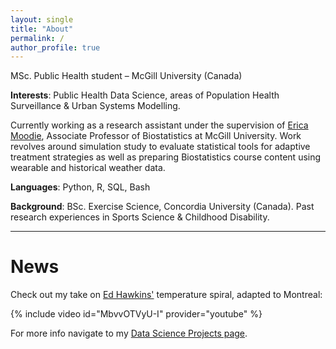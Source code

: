 ```yaml
---
layout: single
title: "About"
permalink: /
author_profile: true
---
```


MSc. Public Health student – McGill University (Canada)

**Interests**: Public Health Data Science, areas of Population Health Surveillance & Urban Systems Modelling.

Currently working as a research assistant under the supervision of [Erica Moodie](http://www.ericamoodie.com), Associate Professor of Biostatistics at McGill University. Work revolves around simulation study to evaluate statistical tools for adaptive treatment strategies as well as preparing Biostatistics course content using wearable and historical weather data.

**Languages**: Python, R, SQL, Bash

**Background**: BSc. Exercise Science, Concordia University (Canada). 
Past research experiences in Sports Science & Childhood Disability.

------

# News

Check out my take on [Ed Hawkins'](http://www.met.reading.ac.uk/~ed/home/index.php) temperature spiral, adapted to Montreal:

{% include video id="MbvvOTVyU-I" provider="youtube" %}

For more info navigate to my [Data Science Projects page](https://luca-martial.github.io/projects/).